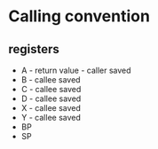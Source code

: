 


# Calling convention

## registers
- A - return value - caller saved
- B - callee saved
- C - callee saved
- D - callee saved
- X - callee saved
- Y - callee saved
- BP
- SP
